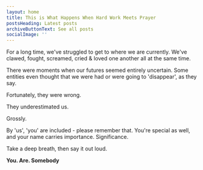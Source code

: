 ```yaml
---
layout: home
title: This is What Happens When Hard Work Meets Prayer
postsHeading: Latest posts
archiveButtonText: See all posts
socialImage: ''
---
```

For a long time, we've struggled to get to where we are currently. We've clawed, fought, screamed, cried & loved one another all at the same time. 

There were moments when our futures seemed entirely uncertain. Some entities even thought that we were had or were going to 'disappear', as they say. 

Fortunately, they were wrong. 

They underestimated us. 

Grossly. 

By 'us', 'you' are included - please remember that. You're special as well, and your name carries importance. Significance. 

Take a deep breath, then say it out loud. 

**You. Are. Somebody**
